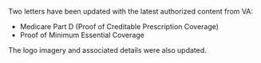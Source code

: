 Two letters have been updated with the latest authorized content from VA:

- Medicare Part D (Proof of Creditable Prescription Coverage)
- Proof of Minimum Essential Coverage

The logo imagery and associated details were also updated.
